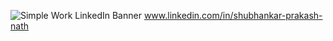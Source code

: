 ![Simple Work LinkedIn Banner](https://github.com/shubhankarPrakashNath/shubhankarprakashnath/assets/168228343/04ae0f4f-90aa-49aa-a9f3-7b4500222f64)
www.linkedin.com/in/shubhankar-prakash-nath
